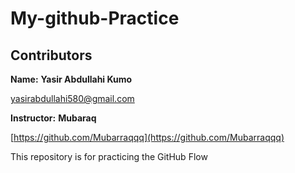 # My-github-Practice
## Contributors
**Name:**
 **Yasir Abdullahi Kumo**
 
[yasirabdullahi580@gmail.com](mailto:yasirabdullahi580@gmail.com)

**Instructor:** 
**Mubaraq**

[https://github.com/Mubarraqqq](https://github.com/Mubarraqqq)

This repository is for practicing the GitHub Flow
